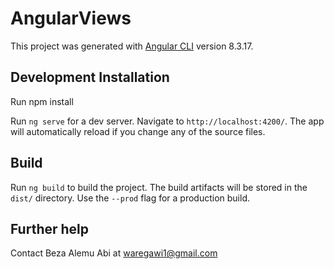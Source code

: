# AngularViews

This project was generated with [Angular CLI](https://github.com/angular/angular-cli) version 8.3.17.

## Development Installation

Run npm install

Run `ng serve` for a dev server. Navigate to `http://localhost:4200/`. The app will automatically reload if you change any of the source files.


## Build

Run `ng build` to build the project. The build artifacts will be stored in the `dist/` directory. Use the `--prod` flag for a production build.

## Further help

Contact Beza Alemu Abi at waregawi1@gmail.com
